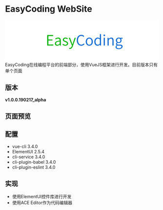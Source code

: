 # EasyCoding WebSite
![](./easycodinglogo.png)
EasyCoding在线编程平台的前端部分，使用VueJS框架进行开发。目前版本只有单个页面
## 版本 
**v1.0.0.190217_alpha**

## 页面预览

## 配置
- vue-cli 3.4.0
- ElementUI 2.5.4 
- cli-service 3.4.0
- cli-plugin-babel 3.4.0
- cli-plugin-eslint 3.4.0

## 实现
- 使用ElementUI控件库进行开发
- 使用ACE Editor作为代码编辑器
